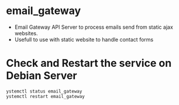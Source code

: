 # email_gateway
* Email Gateway API Server to process emails send from static ajax websites.
* Usefull to use with static website to handle contact forms 


# Check and Restart the service on Debian Server
```
ystemctl status email_gateway
ystemctl restart email_gateway
```

